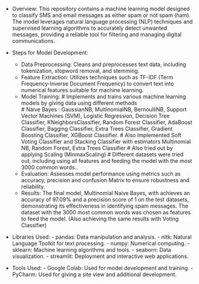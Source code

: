 * Overview: This repository contains a machine learning model designed to classify SMS and email messages as either spam or not spam (ham). 
            The model leverages natural language processing (NLP) techniques and supervised learning algorithms to accurately detect unwanted messages, providing a 
            reliable tool for filtering and managing digital communications.

* Steps for Model Development:
    - Data Preprocessing: Cleans and preprocesses text data, including tokenization, stopword removal, and stemming.
    - Feature Extraction: Utilizes techniques such as TF-IDF (Term Frequency-Inverse Document Frequency) to convert text into numerical features suitable for machine 
                          learning.
    - Model Training: # Implements and trains various machine learning models by giving data using different methods  
                      # Naive Bayes : GaussianNB, MultinomialNB, BernoulliNB, Support Vector Machines (SVM), Logistic Regression, Decision Tree Classifier, 
                        KNeighborsClassifier, Random Forest Classifier, AdaBoost Classifier, Bagging Classifier, Extra Trees Classifier, Gradient Boosting Classifier, 
                        XGBoost Classifier.
                      # Also Implemented Soft Voting Classifier and Stacking Classifier with estimators Multinomial NB, Random Forest, Extra Trees Classifier 
                      # Also tried out by applying Scaling (MinmaxScaling)
                      # Different datasets were tried out, including using all features and feeding the model with the most 3000 common words..
    - Evaluation: Assesses model performance using metrics such as accuracy, precision and confusion Matrix to ensure robustness and reliability.
    - Results: The final model, Multinomial Naive Bayes, with  achieves an accuracy of 97.09% and a precision score of 1 on the test datasets, demonstrating its 
               effectiveness in identifying spam messages.
               The dataset with the 3000 most common words was chosen as features to feed the model.
              (Also achieving the same results with Voting Classifier)  

* Libraries Used:
               - pandas: Data manipulation and analysis.
               - nltk: Natural Language Toolkit for text processing.
               - numpy: Numerical computing.
               - sklearn: Machine learning algorithms and tools.
               - seaborn: Data visualization.
               - streamlit: Deployment and interactive web applications.

* Tools Used:
             - Google Colab: Used for model development and training.
             - PyCharm: Used for giving a site view and additional development.  

         
